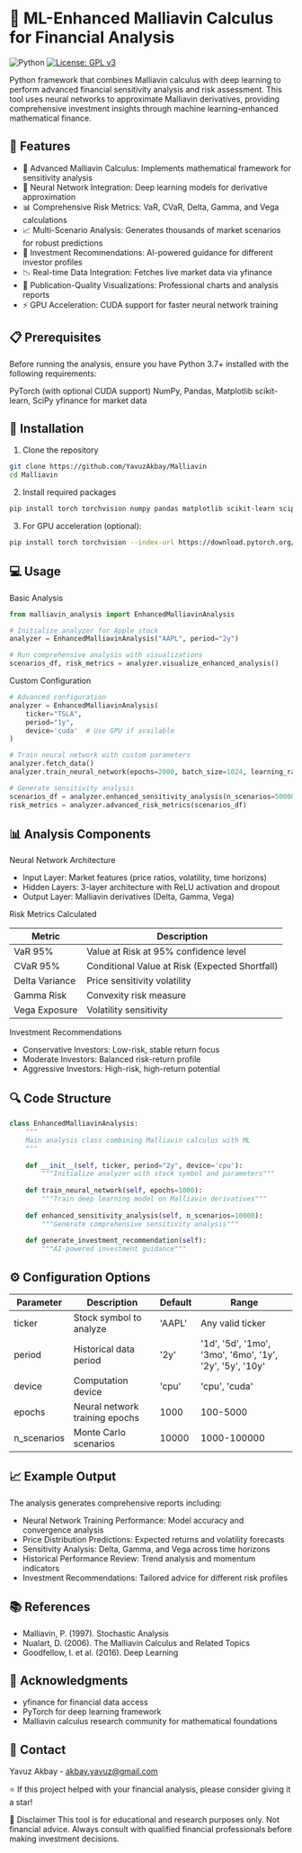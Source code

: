 # 🧠 ML-Enhanced Malliavin Calculus for Financial Analysis

![Python](https://img.shields.io/badge/Python-3.7%2B-blue)
[![License: GPL v3](https://img.shields.io/badge/License-GPLv3-blue.svg)](https://www.gnu.org/licenses/gpl-3.0)

Python framework that combines Malliavin calculus with deep learning to perform advanced financial sensitivity analysis and risk assessment. This tool uses neural networks to approximate Malliavin derivatives, providing comprehensive investment insights through machine learning-enhanced mathematical finance.

## 🚀 Features

- 🧮 Advanced Malliavin Calculus: Implements mathematical framework for sensitivity analysis
- 🤖 Neural Network Integration: Deep learning models for derivative approximation
- 📊 Comprehensive Risk Metrics: VaR, CVaR, Delta, Gamma, and Vega calculations
- 📈 Multi-Scenario Analysis: Generates thousands of market scenarios for robust predictions
- 🎯 Investment Recommendations: AI-powered guidance for different investor profiles
- 📉 Real-time Data Integration: Fetches live market data via yfinance
- 🎨 Publication-Quality Visualizations: Professional charts and analysis reports
- ⚡ GPU Acceleration: CUDA support for faster neural network training

## 📋 Prerequisites

Before running the analysis, ensure you have Python 3.7+ installed with the following requirements:

PyTorch (with optional CUDA support)
NumPy, Pandas, Matplotlib
scikit-learn, SciPy
yfinance for market data

## 🔧 Installation

1. Clone the repository

```bash
git clone https://github.com/YavuzAkbay/Malliavin
cd Malliavin
```

2. Install required packages

```bash
pip install torch torchvision numpy pandas matplotlib scikit-learn scipy yfinance
```

3. For GPU acceleration (optional):

```bash
pip install torch torchvision --index-url https://download.pytorch.org/whl/cu118
```

## 💻 Usage

Basic Analysis

```python
from malliavin_analysis import EnhancedMalliavinAnalysis

# Initialize analyzer for Apple stock
analyzer = EnhancedMalliavinAnalysis("AAPL", period="2y")

# Run comprehensive analysis with visualizations
scenarios_df, risk_metrics = analyzer.visualize_enhanced_analysis()
```

Custom Configuration

```python
# Advanced configuration
analyzer = EnhancedMalliavinAnalysis(
    ticker="TSLA",
    period="1y",
    device='cuda'  # Use GPU if available
)

# Train neural network with custom parameters
analyzer.fetch_data()
analyzer.train_neural_network(epochs=2000, batch_size=1024, learning_rate=0.001)

# Generate sensitivity analysis
scenarios_df = analyzer.enhanced_sensitivity_analysis(n_scenarios=50000)
risk_metrics = analyzer.advanced_risk_metrics(scenarios_df)
```

## 📊 Analysis Components

Neural Network Architecture
- Input Layer: Market features (price ratios, volatility, time horizons)
- Hidden Layers: 3-layer architecture with ReLU activation and dropout
- Output Layer: Malliavin derivatives (Delta, Gamma, Vega)

Risk Metrics Calculated

| Metric  | Description |
| ------------- | ------------- |
| VaR 95%  | Value at Risk at 95% confidence level  |
| CVaR 95%  | Conditional Value at Risk (Expected Shortfall)  |
| Delta Variance | Price sensitivity volatility |
| Gamma Risk | Convexity risk measure |
| Vega Exposure | Volatility sensitivity |

Investment Recommendations

- Conservative Investors: Low-risk, stable return focus
- Moderate Investors: Balanced risk-return profile
- Aggressive Investors: High-risk, high-return potential

## 🔍 Code Structure

```python
class EnhancedMalliavinAnalysis:
    """
    Main analysis class combining Malliavin calculus with ML
    """
    
    def __init__(self, ticker, period="2y", device='cpu'):
        """Initialize analyzer with stock symbol and parameters"""
    
    def train_neural_network(self, epochs=1000):
        """Train deep learning model on Malliavin derivatives"""
    
    def enhanced_sensitivity_analysis(self, n_scenarios=10000):
        """Generate comprehensive sensitivity analysis"""
    
    def generate_investment_recommendation(self):
        """AI-powered investment guidance"""

```
## ⚙️ Configuration Options

| Parameter  | Description | Default | Range |
| ------------- | ------------- | ------------- | ------------- |
| ticker | Stock symbol to analyze  | 'AAPL' | Any valid ticker |
| period  | Historical data period  | '2y' |	'1d', '5d', '1mo', '3mo', '6mo', '1y', '2y', '5y', '10y' |
| device | Computation device | 'cpu' |	'cpu', 'cuda' |
| epochs | Neural network training epochs | 1000 |	100-5000 |
| n_scenarios | Monte Carlo scenarios | 10000	| 1000-100000 |

## 📈 Example Output

The analysis generates comprehensive reports including:

- Neural Network Training Performance: Model accuracy and convergence analysis
- Price Distribution Predictions: Expected returns and volatility forecasts
- Sensitivity Analysis: Delta, Gamma, and Vega across time horizons
- Historical Performance Review: Trend analysis and momentum indicators
- Investment Recommendations: Tailored advice for different risk profiles

## 📚 References

- Malliavin, P. (1997). Stochastic Analysis
- Nualart, D. (2006). The Malliavin Calculus and Related Topics
- Goodfellow, I. et al. (2016). Deep Learning

## 🙏 Acknowledgments

- yfinance for financial data access
- PyTorch for deep learning framework
- Malliavin calculus research community for mathematical foundations

## 📧 Contact
Yavuz Akbay - akbay.yavuz@gmail.com

⭐️ If this project helped with your financial analysis, please consider giving it a star!

🚨 Disclaimer
This tool is for educational and research purposes only. Not financial advice. Always consult with qualified financial professionals before making investment decisions.
